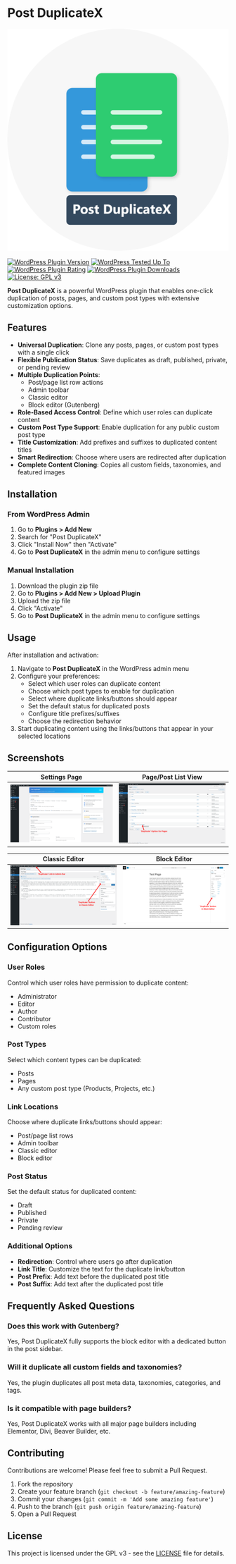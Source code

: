 # Post DuplicateX

![Post DuplicateX](images/icon.png)

[![WordPress Plugin Version](https://img.shields.io/wordpress/plugin/v/post-duplicatex.svg)](https://wordpress.org/plugins/post-duplicatex/)
[![WordPress Tested Up To](https://img.shields.io/wordpress/v/post-duplicatex.svg)](https://wordpress.org/plugins/post-duplicatex/)
[![WordPress Plugin Rating](https://img.shields.io/wordpress/plugin/r/post-duplicatex.svg)](https://wordpress.org/plugins/post-duplicatex/)
[![WordPress Plugin Downloads](https://img.shields.io/wordpress/plugin/dt/post-duplicatex.svg)](https://wordpress.org/plugins/post-duplicatex/)
[![License: GPL v3](https://img.shields.io/badge/License-GPL%20v3-blue.svg)](https://www.gnu.org/licenses/gpl-3.0.en.html)

**Post DuplicateX** is a powerful WordPress plugin that enables one-click duplication of posts, pages, and custom post types with extensive customization options.

## Features

- **Universal Duplication**: Clone any posts, pages, or custom post types with a single click
- **Flexible Publication Status**: Save duplicates as draft, published, private, or pending review
- **Multiple Duplication Points**: 
  - Post/page list row actions
  - Admin toolbar
  - Classic editor
  - Block editor (Gutenberg)
- **Role-Based Access Control**: Define which user roles can duplicate content
- **Custom Post Type Support**: Enable duplication for any public custom post type
- **Title Customization**: Add prefixes and suffixes to duplicated content titles
- **Smart Redirection**: Choose where users are redirected after duplication
- **Complete Content Cloning**: Copies all custom fields, taxonomies, and featured images

## Installation

### From WordPress Admin

1. Go to **Plugins > Add New**
2. Search for "Post DuplicateX"
3. Click "Install Now" then "Activate"
4. Go to **Post DuplicateX** in the admin menu to configure settings

### Manual Installation

1. Download the plugin zip file
2. Go to **Plugins > Add New > Upload Plugin**
3. Upload the zip file
4. Click "Activate"
5. Go to **Post DuplicateX** in the admin menu to configure settings


## Usage

After installation and activation:

1. Navigate to **Post DuplicateX** in the WordPress admin menu
2. Configure your preferences:
   - Select which user roles can duplicate content
   - Choose which post types to enable for duplication
   - Select where duplicate links/buttons should appear
   - Set the default status for duplicated posts
   - Configure title prefixes/suffixes
   - Choose the redirection behavior
3. Start duplicating content using the links/buttons that appear in your selected locations

## Screenshots

| Settings Page | Page/Post List View |
|:---:|:---:|
| ![Settings Page](images/screenshot-1.png) | ![Page/Post List](images/screenshot-2.png) |

| Classic Editor | Block Editor |
|:---:|:---:|
| ![Classic Editor](images/screenshot-3.png) | ![Block Editor](images/screenshot-4.png) |

## Configuration Options

### User Roles
Control which user roles have permission to duplicate content:
- Administrator
- Editor
- Author
- Contributor
- Custom roles

### Post Types
Select which content types can be duplicated:
- Posts
- Pages
- Any custom post type (Products, Projects, etc.)

### Link Locations
Choose where duplicate links/buttons should appear:
- Post/page list rows
- Admin toolbar
- Classic editor
- Block editor

### Post Status
Set the default status for duplicated content:
- Draft
- Published
- Private
- Pending review

### Additional Options
- **Redirection**: Control where users go after duplication
- **Link Title**: Customize the text for the duplicate link/button
- **Post Prefix**: Add text before the duplicated post title
- **Post Suffix**: Add text after the duplicated post title


## Frequently Asked Questions

### Does this work with Gutenberg?
Yes, Post DuplicateX fully supports the block editor with a dedicated button in the post sidebar.

### Will it duplicate all custom fields and taxonomies?
Yes, the plugin duplicates all post meta data, taxonomies, categories, and tags.

### Is it compatible with page builders?
Yes, Post DuplicateX works with all major page builders including Elementor, Divi, Beaver Builder, etc.

## Contributing

Contributions are welcome! Please feel free to submit a Pull Request.

1. Fork the repository
2. Create your feature branch (`git checkout -b feature/amazing-feature`)
3. Commit your changes (`git commit -m 'Add some amazing feature'`)
4. Push to the branch (`git push origin feature/amazing-feature`)
5. Open a Pull Request

## License

This project is licensed under the GPL v3 - see the [LICENSE](LICENSE) file for details.
